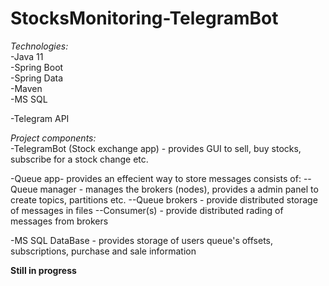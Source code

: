 # StocksMonitoring-TelegramBot

*Technologies:*  
-Java 11  
-Spring Boot  
-Spring Data  
-Maven  
-MS SQL
  
-Telegram API    
  
*Project components:*  
-TelegramBot (Stock exchange app) - provides GUI to sell, buy stocks, subscribe for a stock change etc.

-Queue app- provides an effecient way to store messages
 consists of: 
    --Queue manager - manages the brokers (nodes), provides a admin panel to create topics, partitions etc.
    --Queue brokers - provide distributed storage of messages in files
    --Consumer(s) - provide distributed rading of messages from brokers
 
-MS SQL DataBase - provides storage of users queue's offsets, subscriptions, purchase and sale information


**Still in progress**
